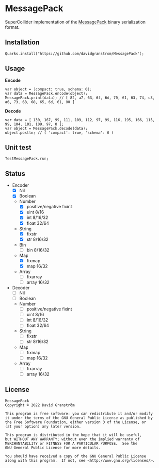 # MessagePack

SuperCollider implementation of the [MessagePack][msgpack] binary serialization format.

## Installation

```supercollider
Quarks.install("https://github.com/davidgranstrom/MessagePack");
```

## Usage

**Encode**

```supercollider
var object = (compact: true, schema: 0);
var data = MessagePack.encode(object);
MessagePack.print(data); // [ 82, a7, 63, 6f, 6d, 70, 61, 63, 74, c3, a6, 73, 63, 68, 65, 6d, 61, 00 ]
```

**Decode**
```supercollider
var data = [ 130, 167, 99, 111, 109, 112, 97, 99, 116, 195, 166, 115, 99, 104, 101, 109, 97, 0 ];
var object = MessagePack.decode(data);
object.postln; // ( 'compact': true, 'schema': 0 )
```

## Unit test

```supercollider
TestMessagePack.run;
```

## Status

- Encoder
  - [x] Nil
  - [x] Boolean
  - Number
    - [x] positive/negative fixint
    - [x] uint 8/16
    - [x] int 8/16/32
    - [x] float 32/64
  - String
    - [x] fixstr
    - [x] str 8/16/32
  - Bin
    - [ ] bin 8/16/32
  - Map
    - [x] fixmap
    - [x] map 16/32
  - Array
    - [ ] fixarray
    - [ ] array 16/32

- Decoder
  - [ ] Nil
  - [ ] Boolean
  - Number
    - [ ] positive/negative fixint
    - [ ] uint 8/16
    - [ ] int 8/16/32
    - [ ] float 32/64
  - String
    - [ ] fixstr
    - [ ] str 8/16/32
  - Map
    - [ ] fixmap
    - [ ] map 16/32
  - Array
    - [ ] fixarray
    - [ ] array 16/32

## License

```plain
MessagePack
Copyright © 2022 David Granström

This program is free software: you can redistribute it and/or modify
it under the terms of the GNU General Public License as published by
the Free Software Foundation, either version 3 of the License, or
(at your option) any later version.

This program is distributed in the hope that it will be useful,
but WITHOUT ANY WARRANTY; without even the implied warranty of
MERCHANTABILITY or FITNESS FOR A PARTICULAR PURPOSE.  See the
GNU General Public License for more details.

You should have received a copy of the GNU General Public License
along with this program.  If not, see <http://www.gnu.org/licenses/>.
```

[msgpack]: https://msgpack.org/index.html
